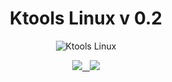 <h1 align="center"> Ktools Linux v 0.2</h1>
<p align="center"><img align="center" alt="Ktools Linux" title="Ktools Linux" src="https://4.bp.blogspot.com/-ucYZWlLyOec/WTSxiFb9ngI/AAAAAAAAACo/3zd0sY11ibcNQmnN509T6pR4KtLhQzmygCK4B/s1600/ktools-logo.png" >
</p>
<p align="center"><a title="Ktools English" href="https://github.com/f0rk1/ktools-linux/blob/master/READMEEN.md"><img src="https://3.bp.blogspot.com/-krL1jj0HcEo/WszZVdpuz3I/AAAAAAAAAU4/GEbzC2mapwofqChrYkn2rU3ZvtCe2qGfACLcBGAs/s200/ktoolsen.png">&nbsp;&nbsp;&nbsp;</a><a title="Ktools Español" href="https://github.com/f0rk1/ktools-linux/blob/master/READMEES.md"><img src="https://3.bp.blogspot.com/-CymER7x2zPM/WszZTa8f9TI/AAAAAAAAAU0/44eU6BGQ6jgV7HOMRg0OYEV7j73UcUjqACLcBGAs/s200/ktoolses.png"></a></p>
